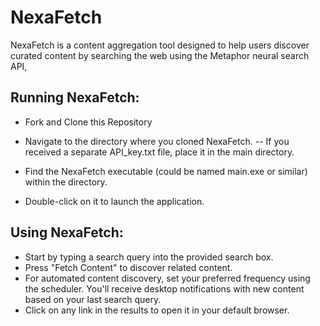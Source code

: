 # NexaFetch
 
NexaFetch is a content aggregation tool designed to help users discover curated content by searching the web using the Metaphor neural search API, 


## Running NexaFetch:
- Fork and Clone this Repository

- Navigate to the directory where you cloned NexaFetch.
-- If you received a separate API_key.txt file, place it in the main directory.
- Find the NexaFetch executable (could be named main.exe or similar) within the directory.
- Double-click on it to launch the application.



## Using NexaFetch:

- Start by typing a search query into the provided search box.
- Press "Fetch Content" to discover related content.
- For automated content discovery, set your preferred frequency using the scheduler. You'll receive desktop notifications with new content based on your last search query.
- Click on any link in the results to open it in your default browser.
